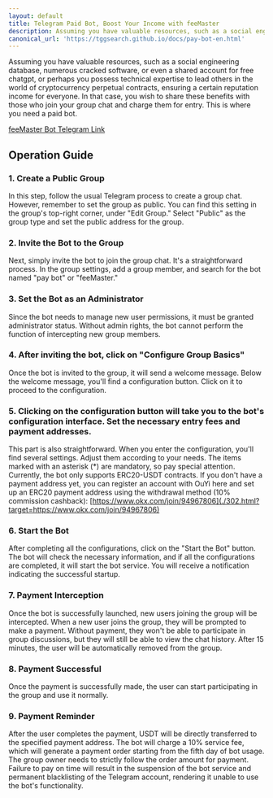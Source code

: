 ```yaml
---
layout: default
title: Telegram Paid Bot, Boost Your Income with feeMaster
description: Assuming you have valuable resources, such as a social engineering database, numerous cracked software, or even a shared account for free chatgpt
canonical_url: 'https://tggsearch.github.io/docs/pay-bot-en.html'
---
```

Assuming you have valuable resources, such as a social engineering database, numerous cracked software, or even a shared account for free chatgpt, or perhaps you possess technical expertise to lead others in the world of cryptocurrency perpetual contracts, ensuring a certain reputation income for everyone. In that case, you wish to share these benefits with those who join your group chat and charge them for entry. This is where you need a paid bot.

[feeMaster Bot Telegram Link](./302.html?target=https://t.me/feeMasterBot)

## Operation Guide

### 1. Create a Public Group
In this step, follow the usual Telegram process to create a group chat. However, remember to set the group as public. You can find this setting in the group's top-right corner, under "Edit Group." Select "Public" as the group type and set the public address for the group.

### 2. Invite the Bot to the Group
Next, simply invite the bot to join the group chat. It's a straightforward process. In the group settings, add a group member, and search for the bot named "pay bot" or "feeMaster."

### 3. Set the Bot as an Administrator
Since the bot needs to manage new user permissions, it must be granted administrator status. Without admin rights, the bot cannot perform the function of intercepting new group members.

### 4. After inviting the bot, click on "Configure Group Basics"
Once the bot is invited to the group, it will send a welcome message. Below the welcome message, you'll find a configuration button. Click on it to proceed to the configuration.

### 5. Clicking on the configuration button will take you to the bot's configuration interface. Set the necessary entry fees and payment addresses.
This part is also straightforward. When you enter the configuration, you'll find several settings. Adjust them according to your needs. The items marked with an asterisk (*) are mandatory, so pay special attention. Currently, the bot only supports ERC20-USDT contracts. If you don't have a payment address yet, you can register an account with OuYi here and set up an ERC20 payment address using the withdrawal method (10% commission cashback): [https://www.okx.com/join/94967806](./302.html?target=https://www.okx.com/join/94967806)

### 6. Start the Bot
After completing all the configurations, click on the "Start the Bot" button. The bot will check the necessary information, and if all the configurations are completed, it will start the bot service. You will receive a notification indicating the successful startup.

### 7. Payment Interception
Once the bot is successfully launched, new users joining the group will be intercepted. When a new user joins the group, they will be prompted to make a payment. Without payment, they won't be able to participate in group discussions, but they will still be able to view the chat history. After 15 minutes, the user will be automatically removed from the group.

### 8. Payment Successful
Once the payment is successfully made, the user can start participating in the group and use it normally.

### 9. Payment Reminder
After the user completes the payment, USDT will be directly transferred to the specified payment address. The bot will charge a 10% service fee, which will generate a payment order starting from the fifth day of bot usage. The group owner needs to strictly follow the order amount for payment. Failure to pay on time will result in the suspension of the bot service and permanent blacklisting of the Telegram account, rendering it unable to use the bot's functionality.
